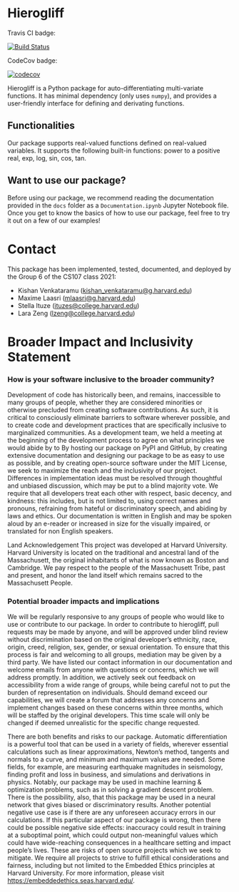 # Hierogliff

Travis CI badge:

[![Build Status](https://app.travis-ci.com/cs107-hierogliff/cs107-FinalProject.svg?token=UU1ixNUB1PZVaMyCB72B&branch=main)](https://app.travis-ci.com/cs107-hierogliff/cs107-FinalProject)

CodeCov badge:

[![codecov](https://codecov.io/gh/cs107-hierogliff/cs107-FinalProject/branch/main/graph/badge.svg?token=XFDRB6GCBG)](https://codecov.io/gh/cs107-hierogliff/cs107-FinalProject)

Hierogliff is a Python package for auto-differentiating multi-variate functions. It has minimal dependency (only uses `numpy`), and provides a user-friendly interface for defining and derivating functions.

## Functionalities

Our package supports real-valued functions defined on real-valued variables. It supports the following built-in functions: power to a positive real, exp, log, sin, cos, tan.

## Want to use our package?

Before using our package, we recommend reading the documentation provided in the `docs` folder as a `Documentation.ipynb` Jupyter Notebook file. Once you get to know the basics of how to use our package, feel free to try it out on a few of our examples!

# Contact

This package has been implemented, tested, documented, and deployed by the Group 6 of the CS107 class 2021:

- Kishan Venkataramu (kishan_venkataramu@g.harvard.edu)
- Maxime Laasri (mlaasri@g.harvard.edu)
- Stella Ituze (ituzes@college.harvard.edu)
- Lara Zeng (lzeng@college.harvard.edu)

# Broader Impact and Inclusivity Statement

### How is your software inclusive to the broader community?

Development of code has historically been, and remains, inaccessible to many groups of people, whether they are considered minorities or otherwise precluded from creating software contributions. As such, it is critical to consciously eliminate barriers to software wherever possible, and to create code and development practices that are specifically inclusive to marginalized communities. As a development team, we held a meeting at the beginning of the development process to agree on what principles we would abide by to  By hosting our package on PyPI and GitHub, by creating extensive documentation and designing our package to be as easy to use as possible, and by creating open-source software under the MIT License, we seek to maximize the reach and the inclusivity of our project. Differences in implementation ideas must be resolved through thoughtful and unbiased discussion, which may be put to a blind majority vote. We require that all developers treat each other with respect, basic decency, and kindness: this includes, but is not limited to, using correct names and pronouns, refraining from hateful or discriminatory speech, and abiding by laws and ethics. Our documentation is written in English and may be spoken aloud by an e-reader or increased in size for the visually impaired, or translated for non English speakers. 


Land Acknowledgement
This project was developed at Harvard University. Harvard University is located on the traditional and ancestral land of the Massachusett, the original inhabitants of what is now known as Boston and Cambridge. We pay respect to the people of the Massachusett Tribe, past and present, and honor the land itself which remains sacred to the Massachusett People.

### Potential broader impacts and implications 

We will be regularly responsive to any groups of people who would like to use or contribute to our package. In order to contribute to hierogliff, pull requests may be made by anyone, and will be approved under blind review without discrimination based on the original developer’s ethnicity, race, origin, creed, religion, sex, gender, or sexual orientation. To ensure that this process is fair and welcoming to all groups, mediation may be given by a third party. We have listed our contact information in our documentation and welcome emails from anyone with questions or concerns, which we will address promptly. In addition, we actively seek out feedback on accessibility from a wide range of groups, while being careful not to put the burden of representation on individuals. Should demand exceed our capabilities, we will create a forum that addresses any concerns and implement changes based on these concerns within three months, which will be staffed by the original developers. This time scale will only be changed if deemed unrealistic for the specific change requested. 

There are both benefits and risks to our package. Automatic differentiation is a powerful tool that can be used in a variety of fields, wherever essential calculations such as linear approximations, Newton’s method, tangents and normals to a curve, and minimum and maximum values are needed. Some fields, for example, are measuring earthquake magnitudes in seismology, finding profit and loss in business, and simulations and derivations in physics. Notably, our package may be used in machine learning & optimization problems, such as in solving a gradient descent problem. There is the possibility, also, that this package may be used in a neural network that gives biased or discriminatory results. Another potential negative use case is if there are any unforeseen accuracy errors in our calculations. If this particular aspect of our package is wrong, then there could be possible negative side effects: inaccuracy could result in training at a suboptimal point, which could output non-meaningful values which could have wide-reaching consequences in a healthcare setting and impact people’s lives. These are risks of open source projects which we seek to mitigate. We require all projects to strive to fulfill ethical considerations and fairness, including but not limited to the Embedded Ethics principles at Harvard University. For more information, please visit https://embeddedethics.seas.harvard.edu/.
